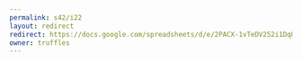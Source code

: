 ```yaml
---
permalink: s42/i22
layout: redirect
redirect: https://docs.google.com/spreadsheets/d/e/2PACX-1vTeDV252i1DqUXSSvvwoCgjqS3IiE1YSS9I1Pc_FgR41KqHmdTx0bP1C8BPyUI_QBzWpmltQer-KxSn/pubhtml
owner: truffles
---
```

